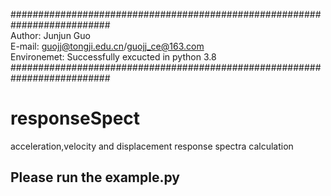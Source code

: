 ##########################################################################    
Author: Junjun Guo    
E-mail: guojj@tongji.edu.cn/guojj_ce@163.com    
Environemet: Successfully excucted in python 3.8    
##########################################################################
# responseSpect
acceleration,velocity and displacement response spectra calculation

## Please run the example.py 
